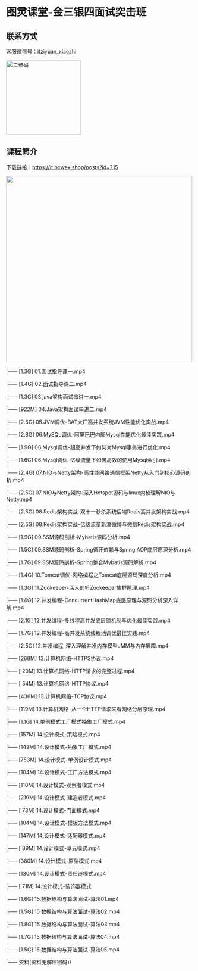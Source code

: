 # 图灵课堂-金三银四面试突击班

## 联系方式

客服微信号：itziyuan_xiaozhi

<img src="https://ziyuanyun.oss-cn-guangzhou.aliyuncs.com/common/20240614073449/666b82192834a.jpg" width="200" height="200" alt="二维码">

## 课程简介

下载链接：https://it.bcwex.shop/posts?id=715

<img src="https://ziyuanyun.oss-cn-guangzhou.aliyuncs.com/yun/20240515152232/664462b846f0e.jpg" width="500" alt="">

  

 ├── [1.3G] 01.面试指导课一.mp4

 ├── [1.4G] 02.面试指导课二.mp4

 ├── [1.3G] 03.java架构面试串讲一.mp4

 ├── [922M] 04.Java架构面试串讲二.mp4

 ├── [2.6G] 05.JVM调优-BAT大厂高并发系统JVM性能优化实战.mp4

 ├── [2.8G] 06.MySQL调优-阿里巴巴内部Mysql性能优化最佳实践.mp4

 ├── [1.9G] 06.Mysql调优-超高并发下如何对Mysql事务进行优化.mp4

 ├── [1.6G] 06.Mysql调优-亿级流量下如何高效的使用Mysql索引.mp4

 ├── [2.4G] 07.NIO与Netty架构-高性能网络通信框架Netty从入门到核心源码剖析.mp4

 ├── [2.5G] 07.NIO与Netty架构-深入Hotspot源码与linux内核理解NIO与Netty.mp4

 ├── [2.5G] 08.Redis架构实战-双十一秒杀系统后端Redis高并发架构实战.mp4

 ├── [2.5G] 08.Redis架构实战-亿级流量新浪微博与微信Redis架构实战.mp4

 ├── [1.9G] 09.SSM源码剖析-Mybatis源码分析.mp4

 ├── [1.5G] 09.SSM源码剖析-Spring循环依赖与Spring AOP底层原理分析.mp4

 ├── [1.7G] 09.SSM源码剖析-Spring整合Mybatis源码解析.mp4

 ├── [1.4G] 10.Tomcat调优-网络编程之Tomcat底层源码深度分析.mp4

 ├── [1.3G] 11.Zookeeper-深入剖析Zookeeper集群原理.mp4

 ├── [1.6G] 12.并发编程-ConcurrentHashMap底层原理与源码分析深入详解.mp4

 ├── [2.1G] 12.并发编程-多线程高并发底层锁机制与优化最佳实践.mp4

 ├── [1.7G] 12.并发编程-高并发系统线程池调优最佳实践.mp4

 ├── [2.5G] 12.并发编程-深入理解并发内存模型JMM与内存屏障.mp4

 ├── [268M] 13.计算机网络-HTTPS协议.mp4

 ├── [ 20M] 13.计算机网络-HTTP请求的完整过程.mp4

 ├── [ 54M] 13.计算机网络-HTTP协议.mp4

 ├── [436M] 13.计算机网络-TCP协议.mp4

 ├── [119M] 13.计算机网络-从一个HTTP请求来看网络分层原理.mp4

 ├── [1.1G] 14.单例模式工厂模式抽象工厂模式.mp4

 ├── [157M] 14.设计模式-策略模式.mp4

 ├── [142M] 14.设计模式-抽象工厂模式.mp4

 ├── [753M] 14.设计模式-单例设计模式.mp4

 ├── [104M] 14.设计模式-工厂方法模式.mp4

 ├── [110M] 14.设计模式-观察者模式.mp4

 ├── [219M] 14.设计模式-建造者模式.mp4

 ├── [ 73M] 14.设计模式-门面模式.mp4

 ├── [104M] 14.设计模式-模板方法模式.mp4

 ├── [147M] 14.设计模式-适配器模式.mp4

 ├── [ 89M] 14.设计模式-享元模式.mp4

 ├── [380M] 14.设计模式-原型模式.mp4

 ├── [130M] 14.设计模式-责任链模式.mp4

 ├── [ 71M] 14.设计模式-装饰器模式

 ├── [1.6G] 15.数据结构与算法面试-算法01.mp4

 ├── [1.5G] 15.数据结构与算法面试-算法02.mp4

 ├── [1.8G] 15.数据结构与算法面试-算法03.mp4

 ├── [1.7G] 15.数据结构与算法面试-算法04.mp4

 ├── [1.5G] 15.数据结构与算法面试-算法05.mp4

 └── 资料(资料无解压密码)/

  